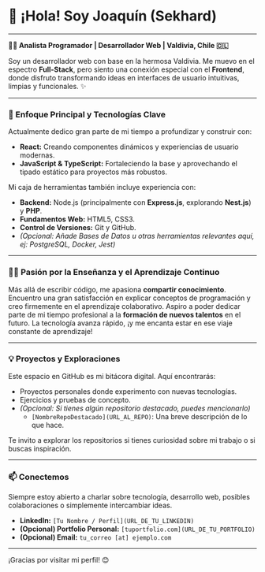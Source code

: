 # 👋 ¡Hola! Soy Joaquín (Sekhard)

---

**👨‍💻 Analista Programador | Desarrollador Web | Valdivia, Chile 🇨🇱**

Soy un desarrollador web con base en la hermosa Valdivia. Me muevo en el espectro **Full-Stack**, pero siento una conexión especial con el **Frontend**, donde disfruto transformando ideas en interfaces de usuario intuitivas, limpias y funcionales. ✨

---

### 🎯 Enfoque Principal y Tecnologías Clave

Actualmente dedico gran parte de mi tiempo a profundizar y construir con:

* **React:** Creando componentes dinámicos y experiencias de usuario modernas.
* **JavaScript & TypeScript:** Fortaleciendo la base y aprovechando el tipado estático para proyectos más robustos.

Mi caja de herramientas también incluye experiencia con:

* **Backend:** Node.js (principalmente con **Express.js**, explorando **Nest.js**) y **PHP**.
* **Fundamentos Web:** HTML5, CSS3.
* **Control de Versiones:** Git y GitHub.
* *(Opcional: Añade Bases de Datos u otras herramientas relevantes aquí, ej: PostgreSQL, Docker, Jest)*

---

### 👨‍🏫 Pasión por la Enseñanza y el Aprendizaje Continuo

Más allá de escribir código, me apasiona **compartir conocimiento**. Encuentro una gran satisfacción en explicar conceptos de programación y creo firmemente en el aprendizaje colaborativo. Aspiro a poder dedicar parte de mi tiempo profesional a la **formación de nuevos talentos** en el futuro. La tecnología avanza rápido, ¡y me encanta estar en ese viaje constante de aprendizaje!

---

### 💡 Proyectos y Exploraciones

Este espacio en GitHub es mi bitácora digital. Aquí encontrarás:

* Proyectos personales donde experimento con nuevas tecnologías.
* Ejercicios y pruebas de concepto.
* *(Opcional: Si tienes algún repositorio destacado, puedes mencionarlo)*
    * `[NombreRepoDestacado](URL_AL_REPO)`: Una breve descripción de lo que hace.

Te invito a explorar los repositorios si tienes curiosidad sobre mi trabajo o si buscas inspiración.

---

### 📫 Conectemos

Siempre estoy abierto a charlar sobre tecnología, desarrollo web, posibles colaboraciones o simplemente intercambiar ideas.

* **LinkedIn:** `[Tu Nombre / Perfil](URL_DE_TU_LINKEDIN)`
* **(Opcional) Portfolio Personal:** `[tuportfolio.com](URL_DE_TU_PORTFOLIO)`
* **(Opcional) Email:** `tu_correo [at] ejemplo.com`

---

¡Gracias por visitar mi perfil! 😊
